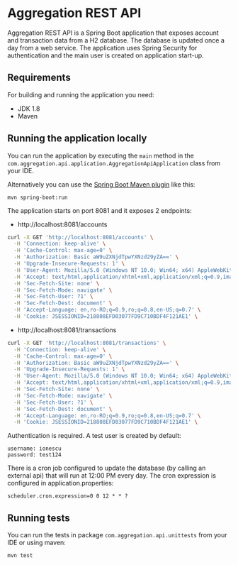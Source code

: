 # Aggregation REST API

Aggregation REST API is a Spring Boot application that exposes account and transaction data from a H2 database. The database is updated once a day from a web service. The application uses Spring Security for authentication and the main user is created on application start-up.

## Requirements

For building and running the application you need:

- JDK 1.8
- Maven

## Running the application locally

You can run the application by executing the `main` method in the `com.aggregation.api.application.AggregationApiApplication` class from your IDE.

Alternatively you can use the [Spring Boot Maven plugin](https://docs.spring.io/spring-boot/docs/current/reference/html/build-tool-plugins-maven-plugin.html) like this:

```shell
mvn spring-boot:run
```

The application starts on port 8081 and it exposes 2 endpoints:
- http://localhost:8081/accounts

```sh
curl -X GET 'http://localhost:8081/accounts' \
  -H 'Connection: keep-alive' \
  -H 'Cache-Control: max-age=0' \
  -H 'Authorization: Basic aW9uZXNjdTpwYXNzd29yZA==' \
  -H 'Upgrade-Insecure-Requests: 1' \
  -H 'User-Agent: Mozilla/5.0 (Windows NT 10.0; Win64; x64) AppleWebKit/537.36 (KHTML, like Gecko) Chrome/83.0.4103.116 Safari/537.36' \
  -H 'Accept: text/html,application/xhtml+xml,application/xml;q=0.9,image/webp,image/apng,*/*;q=0.8,application/signed-exchange;v=b3;q=0.9' \
  -H 'Sec-Fetch-Site: none' \
  -H 'Sec-Fetch-Mode: navigate' \
  -H 'Sec-Fetch-User: ?1' \
  -H 'Sec-Fetch-Dest: document' \
  -H 'Accept-Language: en,ro-RO;q=0.9,ro;q=0.8,en-US;q=0.7' \
  -H 'Cookie: JSESSIONID=218808EFD03077FD9C710BDF4F121AE1' \
```
- http://localhost:8081/transactions

```sh
curl -X GET 'http://localhost:8081/transactions' \
  -H 'Connection: keep-alive' \
  -H 'Cache-Control: max-age=0' \
  -H 'Authorization: Basic aW9uZXNjdTpwYXNzd29yZA==' \
  -H 'Upgrade-Insecure-Requests: 1' \
  -H 'User-Agent: Mozilla/5.0 (Windows NT 10.0; Win64; x64) AppleWebKit/537.36 (KHTML, like Gecko) Chrome/83.0.4103.116 Safari/537.36' \
  -H 'Accept: text/html,application/xhtml+xml,application/xml;q=0.9,image/webp,image/apng,*/*;q=0.8,application/signed-exchange;v=b3;q=0.9' \
  -H 'Sec-Fetch-Site: none' \
  -H 'Sec-Fetch-Mode: navigate' \
  -H 'Sec-Fetch-User: ?1' \
  -H 'Sec-Fetch-Dest: document' \
  -H 'Accept-Language: en,ro-RO;q=0.9,ro;q=0.8,en-US;q=0.7' \
  -H 'Cookie: JSESSIONID=218808EFD03077FD9C710BDF4F121AE1' \
```

Authentication is required. A test user is created by default:
```properties
username: ionescu
password: test124
```

There is a cron job configured to update the database (by calling an external api) that will run at 12:00 PM every day. The cron expression is configured in application.properties:

```properties
scheduler.cron.expression=0 0 12 * * ?
```

## Running tests

You can run the tests in package `com.aggregation.api.unittests` from your IDE or using maven:

```shell
mvn test
```